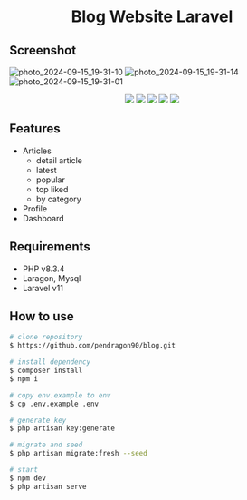 <h1 align="center">Blog Website Laravel</h1>

## Screenshot

![photo_2024-09-15_19-31-10](https://github.com/user-attachments/assets/147e3025-da38-46f4-8ba7-b68fa869300f)
![photo_2024-09-15_19-31-14](https://github.com/user-attachments/assets/dfe4458a-67cf-4550-bba0-c65e1c8105c0)
![photo_2024-09-15_19-31-01](https://github.com/user-attachments/assets/13a991c2-bf10-4b0d-9637-95bdbe1cd594)

<p align="center">
	<img src="https://img.shields.io/github/issues/pendragon90/blog?style=flat-square">
	<img src="https://img.shields.io/github/stars/pendragon90/blog?style=flat-square"> 
	<img src="https://img.shields.io/github/forks/pendragon90/blog?style=flat-square">
	<img src="https://img.shields.io/github/license/pendragon90/blog?style=flat-square">
	<img src="https://img.shields.io/github/followers/pendragon90.svg?style=flat-square&label=followers">
</p>

## Features
- Articles
    - detail article
    - latest
    - popular
    - top liked
    - by category
- Profile
- Dashboard

## Requirements
- PHP v8.3.4
- Laragon, Mysql
- Laravel v11

## How to use
```bash
# clone repository
$ https://github.com/pendragon90/blog.git

# install dependency
$ composer install
$ npm i

# copy env.example to env
$ cp .env.example .env

# generate key
$ php artisan key:generate

# migrate and seed
$ php artisan migrate:fresh --seed

# start
$ npm dev
$ php artisan serve
```